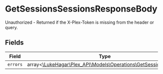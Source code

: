 # GetSessionsSessionsResponseBody

Unauthorized - Returned if the X-Plex-Token is missing from the header or query.


## Fields

| Field                                                                                                          | Type                                                                                                           | Required                                                                                                       | Description                                                                                                    |
| -------------------------------------------------------------------------------------------------------------- | -------------------------------------------------------------------------------------------------------------- | -------------------------------------------------------------------------------------------------------------- | -------------------------------------------------------------------------------------------------------------- |
| `errors`                                                                                                       | array<[\LukeHagar\Plex_API\Models\Operations\GetSessionsErrors](../../Models/Operations/GetSessionsErrors.md)> | :heavy_minus_sign:                                                                                             | N/A                                                                                                            |